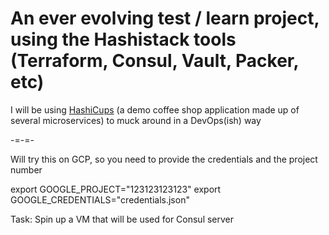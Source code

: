 # An ever evolving test / learn project, using the Hashistack tools (Terraform, Consul, Vault, Packer, etc)

I will be using [HashiCups](https://github.com/hashicorp-demoapp) (a demo coffee shop application made up of several microservices) to muck around in a DevOps(ish) way

-=-=-

Will try this on GCP, so you need to provide the credentials and the project number

export GOOGLE_PROJECT="123123123123"
export GOOGLE_CREDENTIALS="credentials.json"

Task: Spin up a VM that will be used for Consul server

